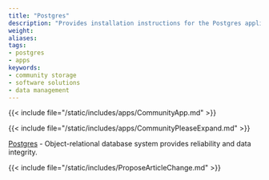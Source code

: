 ```yaml
---
title: "Postgres"
description: "Provides installation instructions for the Postgres application in TrueNAS."
weight: 
aliases:
tags:
- postgres
- apps
keywords:
- community storage
- software solutions
- data management
---
```


{{< include file="/static/includes/apps/CommunityApp.md" >}}

{{< include file="/static/includes/apps/CommunityPleaseExpand.md" >}}

<a href="https://www.postgresql.org">Postgres</a> - Object-relational database system provides reliability and data integrity.

{{< include file="/static/includes/ProposeArticleChange.md" >}}
